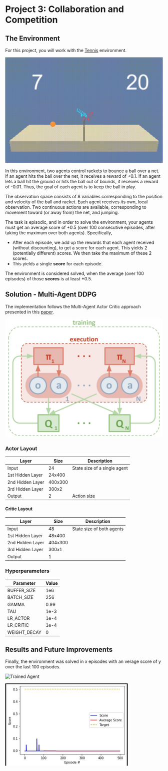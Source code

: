 [//]: # (Image References)

[image1]: img/untrained-gif.gif "Untrained Agent"
[image2]: img/trained-gif.gif "Trained Agent"
[image3]: img/score.JPG "Trained Agent"
[image4]: img/maddpg.JPG "Multi-agent decentralized actor, centralized critic"


# Project 3: Collaboration and Competition

## The Environment

For this project, you will work with the [Tennis](https://github.com/Unity-Technologies/ml-agents/blob/master/docs/Learning-Environment-Examples.md#tennis) environment.

![Untrained Agent][image1]

In this environment, two agents control rackets to bounce a ball over a net. If an agent hits the ball over the net, it receives a reward of +0.1.  If an agent lets a ball hit the ground or hits the ball out of bounds, it receives a reward of -0.01.  Thus, the goal of each agent is to keep the ball in play.

The observation space consists of 8 variables corresponding to the position and velocity of the ball and racket. Each agent receives its own, local observation.  Two continuous actions are available, corresponding to movement toward (or away from) the net, and jumping. 

The task is episodic, and in order to solve the environment, your agents must get an average score of +0.5 (over 100 consecutive episodes, after taking the maximum over both agents). Specifically,

- After each episode, we add up the rewards that each agent received (without discounting), to get a score for each agent. This yields 2 (potentially different) scores. We then take the maximum of these 2 scores.
- This yields a single **score** for each episode.

The environment is considered solved, when the average (over 100 episodes) of those **scores** is at least +0.5.

## Solution - Multi-Agent DDPG

The implementation follows the Multi-Agent Actor Critic approach presented in this [paper](https://proceedings.neurips.cc/paper/2017/file/68a9750337a418a86fe06c1991a1d64c-Paper.pdf).

![Multi-agent decentralized actor, centralized critic][image4]

### Actor Layout

| Layer | Size | Description |
| ------------- | ------------- | ------------- |
| Input  | 24  | State size of a single agent |
| 1st Hidden Layer  | 24x400  | |
| 2nd Hidden Layer  |400x300  | |
| 3rd Hidden Layer  | 300x2 | |
| Output  | 2  | Action size |

#### Critic Layout

| Layer | Size | Description |
| ------------- | ------------- | ------------- |
| Input  | 48 | State size of both agents |
| 1st Hidden Layer  | 48x400  | |
| 2nd Hidden Layer  |404x300  | |
| 3rd Hidden Layer  | 300x1 | |
| Output  | 1  |  |

### Hyperparameters

| Parameter | Value |
| ------------- | ------------- |
| BUFFER_SIZE  | 1e6  |
| BATCH_SIZE  | 256  |
| GAMMA  | 0.99  |
| TAU  | 1e-3  |
| LR_ACTOR  | 1e-4  |
| LR_CRITIC  | 1e-4  |
| WEIGHT_DECAY  | 0  |

## Results and Future Improvements

Finally, the environment was solved in x episodes with an verage score of y over the last 100 episodes.

![Trained Agent][image2]

![Score][image3]


